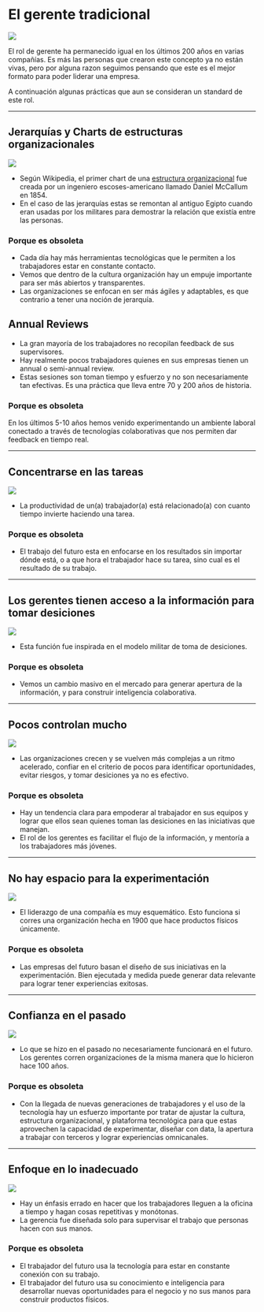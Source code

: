 # El gerente tradicional

![](/assets/gerente-tradicional.jpg)

El rol de gerente ha permanecido igual en los últimos 200 años en varias compañías. Es más las personas que crearon este concepto ya no están vivas, pero por alguna razon seguimos pensando que este es el mejor formato para poder liderar una empresa.

A continuación algunas prácticas que aun se consideran un standard de este rol.

***

## Jerarquías y Charts de estructuras organizacionales

![](/assets/gerente-tradicional-jerarquias.jpg)

- Según Wikipedia, el primer chart de una [estructura organizacional](https://en.wikipedia.org/wiki/Organizational_chart) fue creada por un ingeniero escoses-americano llamado Daniel McCallum en 1854. 
- En el caso de las jerarquías estas se remontan al antiguo Egipto cuando eran usadas por los militares para demostrar la relación que existía entre las personas.

### Porque es obsoleta
- Cada día hay más herramientas tecnológicas que le permiten a los trabajadores estar en constante contacto.
- Vemos que dentro de la cultura organización hay un empuje importante para ser más abiertos y transparentes. 
- Las organizaciones se enfocan en ser más ágiles y adaptables, es que contrario a tener una noción de jerarquía.

## Annual Reviews
- La gran mayoría de los trabajadores no recopilan feedback de sus supervisores. 
- Hay realmente pocos trabajadores quienes en sus empresas tienen un annual o semi-annual review.
- Estas sesiones son toman tiempo y esfuerzo y no son necesariamente tan efectivas. Es una práctica que lleva entre 70 y 200 años de historia.

### Porque es obsoleta
En los últimos 5-10 años hemos venido experimentando un ambiente laboral conectado a través de tecnologías colaborativas que nos permiten dar feedback en tiempo real.

***

## Concentrarse en las tareas

![](/assets/gerente-tradicional-tareas.jpg)

- La productividad de un(a) trabajador(a) está relacionado(a) con cuanto tiempo invierte haciendo una tarea. 

### Porque es obsoleta
- El trabajo del futuro esta en enfocarse en los resultados sin importar dónde está, o a que hora el trabajador hace su tarea, sino cual es el resultado de su trabajo.

***

## Los gerentes tienen acceso a la información para tomar desiciones

![](/assets/gerente-tradicional-acceso-informacion.jpg)

- Esta función fue inspirada en el modelo militar de toma de desiciones. 

### Porque es obsoleta
- Vemos un cambio masivo en el mercado para generar apertura de la información, y para construir inteligencia colaborativa.

***

## Pocos controlan mucho

![](/assets/gerente-tradicional-pocos-controlan-mucho.jpg)

-  Las organizaciones crecen y se vuelven más complejas a un ritmo acelerado, confiar en el criterio de pocos para identificar oportunidades, evitar riesgos, y tomar desiciones ya no es efectivo.

### Porque es obsoleta
- Hay un tendencia clara para empoderar al trabajador en sus equipos y lograr que ellos sean quienes toman las desiciones en las iniciativas que manejan.
- El rol de los gerentes es facilitar el flujo de la información, y mentoría a los trabajadores más jóvenes.

***

## No hay espacio para la experimentación

![](/assets/gerente-tradicional-espacio-experimentacion.jpg)

- El liderazgo de una compañía es muy esquemático. Esto funciona si corres una organización hecha en 1900 que hace productos físicos únicamente.

### Porque es obsoleta
- Las empresas del futuro basan el diseño de sus iniciativas en la experimentación. Bien ejecutada y medida puede generar data relevante para lograr tener experiencias exitosas.

***

## Confianza en el pasado

![](/assets/gerente-tradicional-confianza-pasado.jpg)

- Lo que se hizo en el pasado no necesariamente funcionará en el futuro. Los gerentes corren organizaciones de la misma manera que lo hicieron hace 100 años.

### Porque es obsoleta
- Con la llegada de nuevas generaciones de trabajadores y el uso de la tecnología hay un esfuerzo importante por tratar de ajustar la cultura, estructura organizacional, y plataforma tecnológica para que estas aprovechen la capacidad de experimentar, diseñar con data, la apertura a trabajar con terceros y lograr experiencias omnicanales.

***

## Enfoque en lo inadecuado

![](/assets/gerente-tradicional-enfoque-inadecuado.jpg)

- Hay un énfasis errado en hacer que los trabajadores lleguen a la oficina a tiempo y hagan cosas repetitivas y monótonas.
- La gerencia fue diseñada solo para supervisar el trabajo que personas hacen con sus manos.

### Porque es obsoleta
- El trabajador del futuro usa la tecnología para estar en constante conexión con su trabajo.
- El trabajador del futuro usa su conocimiento e inteligencia para desarrollar nuevas oportunidades para el negocio y no sus manos para construir productos físicos.
